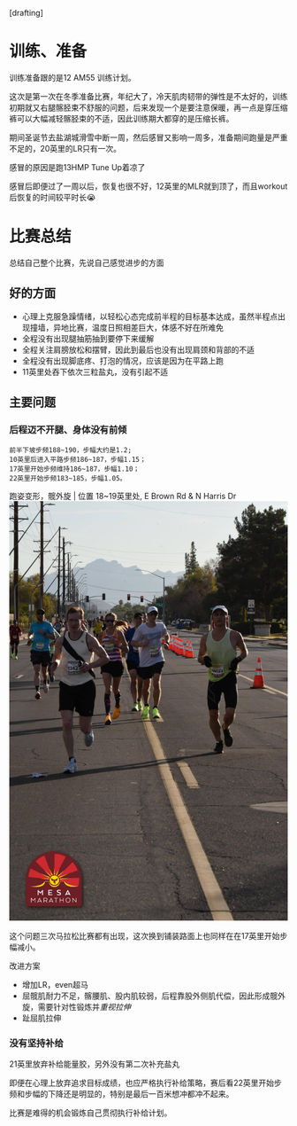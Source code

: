 
[drafting]

# 训练、准备
训练准备跟的是12 AM55 训练计划。

这次是第一次在冬季准备比赛，年纪大了，冷天肌肉韧带的弹性是不太好的，训练初期就又右腿髂胫束不舒服的问题，后来发现一个是要注意保暖，再一点是穿压缩裤可以大幅减轻髂胫束的不适，因此训练期大都穿的是压缩长裤。

期间圣诞节去盐湖城滑雪中断一周，然后感冒又影响一周多，准备期间跑量是严重不足的，20英里的LR只有一次。

感冒的原因是跑13HMP Tune Up着凉了

感冒后即便过了一周以后，恢复也很不好，12英里的MLR就到顶了，而且workout后恢复的时间较平时长😭


# 比赛总结
总结自己整个比赛，先说自己感觉进步的方面

## 好的方面
- 心理上克服急躁情绪，以轻松心态完成前半程的目标基本达成，虽然半程点出现撞墙，异地比赛，温度日照相差巨大，体感不好在所难免
- 全程没有出现腿抽筋抽到要停下来缓解
- 全程关注肩膀放松和摆臂，因此到最后也没有出现肩颈和背部的不适
- 全程没有出现脚底疼、打泡的情况，应该是因为在平路上跑
- 11英里处吞下依次三粒盐丸，没有引起不适

## 主要问题

### 后程迈不开腿、身体没有前倾
```
前半下坡步频188~190，步幅大约是1.2;
10英里后进入平路步频186~187，步幅1.15；
17英里开始步频维持186~187，步幅1.10；
22英里开始步频183~185，步幅1.05。
```

跑姿变形，髋外旋 | 位置 18~19英里处, E Brown Rd & N Harris Dr 
![mesa marathon](/img/2025-02-08-mesa-marathon/image_19.jpg)

这个问题三次马拉松比赛都有出现，这次换到铺装路面上也同样在在17英里开始步幅减小。

改进方案
- 增加LR，even超马
- 屈髋肌耐力不足，髂腰肌、股内肌较弱，后程靠股外侧肌代偿，因此形成髋外旋，需要针对性锻炼并*重视拉伸*
- 趾屈肌拉伸
  
### 没有坚持补给
21英里放弃补给能量胶，另外没有第二次补充盐丸

即便在心理上放弃追求目标成绩，也应严格执行补给策略，赛后看22英里开始步频和步幅的下降还是明显的，特别是最后一百米想冲都冲不起来。

比赛是难得的机会锻炼自己贯彻执行补给计划。
